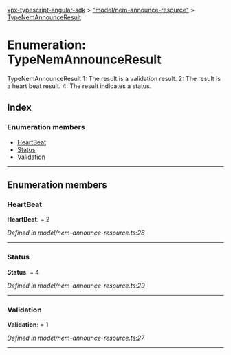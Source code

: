 [xpx-typescript-angular-sdk](../README.md) > ["model/nem-announce-resource"](../modules/_model_nem_announce_resource_.md) > [TypeNemAnnounceResult](../enums/_model_nem_announce_resource_.typenemannounceresult.md)

# Enumeration: TypeNemAnnounceResult

TypeNemAnnounceResult 1: The result is a validation result. 2: The result is a heart beat result. 4: The result indicates a status.

## Index

### Enumeration members

* [HeartBeat](_model_nem_announce_resource_.typenemannounceresult.md#heartbeat)
* [Status](_model_nem_announce_resource_.typenemannounceresult.md#status)
* [Validation](_model_nem_announce_resource_.typenemannounceresult.md#validation)

---

## Enumeration members

<a id="heartbeat"></a>

###  HeartBeat

**HeartBeat**:  = 2

*Defined in model/nem-announce-resource.ts:28*

___
<a id="status"></a>

###  Status

**Status**:  = 4

*Defined in model/nem-announce-resource.ts:29*

___
<a id="validation"></a>

###  Validation

**Validation**:  = 1

*Defined in model/nem-announce-resource.ts:27*

___


